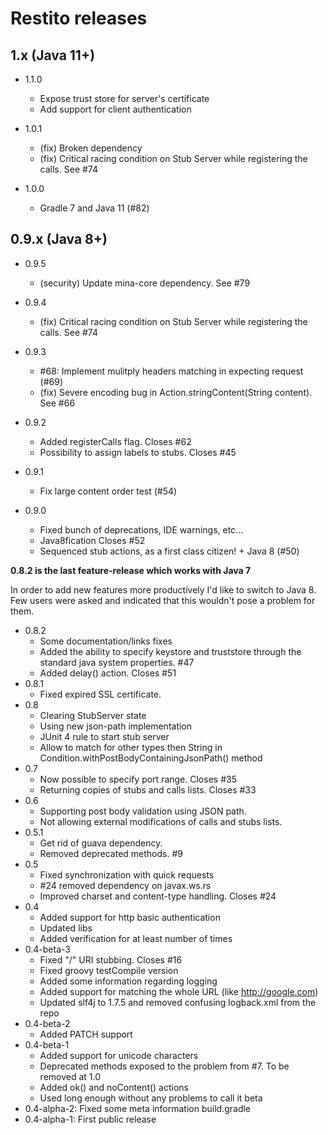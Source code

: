 Restito releases
============================================

## 1.x (Java 11+)

* 1.1.0
    * Expose trust store for server's certificate
    * Add support for client authentication

* 1.0.1
    * (fix) Broken dependency
    * (fix) Critical racing condition on Stub Server while registering the calls. See #74

* 1.0.0
    * Gradle 7 and  Java 11 (#82) 

## 0.9.x (Java 8+)

* 0.9.5
  * (security) Update mina-core dependency. See #79
* 0.9.4
  * (fix) Critical racing condition on Stub Server while registering the calls. See #74 
* 0.9.3
    * #68: Implement mulitply headers matching in expecting request (#69)
    * (fix) Severe encoding bug in Action.stringContent(String content). See #66

* 0.9.2
    * Added registerCalls flag. Closes #62
    * Possibility to assign labels to stubs. Closes #45

* 0.9.1
    * Fix large content order test (#54)

* 0.9.0
    * Fixed bunch of deprecations, IDE warnings, etc...
    * Java8fication Closes #52
    * Sequenced stub actions, as a first class citizen! + Java 8 (#50)

**0.8.2 is the last feature-release which works with Java 7**

In order to add new features more productively I'd like to switch to Java 8. Few users were asked and indicated that this wouldn't pose a problem for them.

* 0.8.2
    * Some documentation/links fixes
    * Added the ability to specify keystore and truststore through the standard java system properties. #47
    * Added delay() action. Closes #51
* 0.8.1
    * Fixed expired SSL certificate.
* 0.8
    * Clearing StubServer state
    * Using new json-path implementation
    * JUnit 4 rule to start stub server
    * Allow to match for other types then String in Condition.withPostBodyContainingJsonPath() method
* 0.7
    * Now possible to specify port range. Closes #35
    * Returning copies of stubs and calls lists. Closes #33
* 0.6
    * Supporting post body validation using JSON path.
    * Not allowing external modifications of calls and stubs lists.
* 0.5.1
    * Get rid of guava dependency.
    * Removed deprecated methods. #9
* 0.5
    * Fixed synchronization with quick requests
    * #24 removed dependency on javax.ws.rs
    * Improved charset and content-type handling. Closes #24
* 0.4
    * Added support for http basic authentication
    * Updated libs
    * Added verification for at least number of times
* 0.4-beta-3
    * Fixed "/" URI stubbing. Closes #16
    * Fixed groovy testCompile version
    * Added some information regarding logging
    * Added support for matching the whole URL (like http://google.com)
    * Updated slf4j to 1.7.5 and removed confusing logback.xml from the repo
* 0.4-beta-2
    * Added PATCH support
* 0.4-beta-1
    * Added support for unicode characters
    * Deprecated methods exposed to the problem from #7. To be removed at 1.0
    * Added ok() and noContent() actions
    * Used long enough without any problems to call it beta
* 0.4-alpha-2: Fixed some meta information build.gradle
* 0.4-alpha-1: First public release
